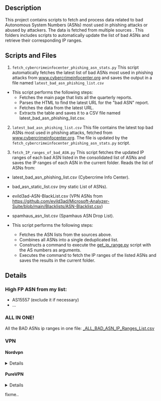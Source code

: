 ## Description
This project contains scripts to fetch and process data related to bad Autonomous System Numbers (ASNs) most used in phishing attacks or abused by attackers. The data is fetched from multiple sources . This folders includes scripts to automatically update the list of bad ASNs and retrieve their corresponding IP ranges.

## Scripts and Files
1. `fetch_cybercrimeinfocenter_phishing_asn_stats.py`
This script automatically fetches the latest list of bad ASNs most used in phishing attacks from www.cybercrimeinfocenter.org and saves the output in a file named `latest_bad_asn_phishing_list.csv`

- This script performs the following steps:
  - Fetches the main page that lists all the quarterly reports.
  - Parses the HTML to find the latest URL for the "bad ASN" report.
  - Fetches the data from the latest URL.
  - Extracts the table and saves it to a CSV file named latest_bad_asn_phishing_list.csv.

2. `latest_bad_asn_phishing_list.csv`
This file contains the latest top bad ASNs most used in phishing attacks, fetched from www.cybercrimeinfocenter.org. The file is updated by the `fetch_cybercrimeinfocenter_phishing_asn_stats.py` script.

3. `fetch_IP_ranges_of_bad_ASN.py`
This script fetches the updated IP ranges of each bad ASN listed in the consolidated list of ASNs and saves the IP ranges of each ASN in the current folder.
Reads the list of ASNs from:
- latest_bad_asn_phishing_list.csv (Cybercrime Info Center).
- bad_asn_static_list.csv (my static List of ASNs).
- evild3ad-ASN-BlackList.csv (VPN ASNs from https://github.com/evild3ad/Microsoft-Analyzer-Suite/blob/main/Blacklists/ASN-Blacklist.csv)
- spamhaus_asn_list.csv (Spamhaus ASN Drop List).

- This script performs the following steps:
  - Fetches the ASN lists from the sources above.
  - Combines all ASNs into a single deduplicated list.
  - Constructs a command to execute the [get_ip_range.py](https://github.com/mthcht/awesome-lists/blob/main/Lists/Ranges_IP_Address_Company_List/bgp.he.net/get_ip_range.py) script with the AS numbers as arguments.
  - Executes the command to fetch the IP ranges of the listed ASNs and saves the results in the current folder.


## Details

### High FP ASN from my list:
- AS15557 (exclude it if necessary)
- ...

### ALL IN ONE!

All the BAD ASNs ip ranges in one file: [_ALL_BAD_ASN_IP_Ranges_List.csv](https://github.com/mthcht/awesome-lists/blob/main/Lists/ASNs/_ALL_BAD_ASN_IP_Ranges_List.csv)

### VPN

#### Nordvpn 

<details>
  
- **[AS141039](https://github.com/mthcht/awesome-lists/blob/main/Lists/ASNs/AS141039_IP_Ranges.csv)**
- **[AS147049](https://github.com/mthcht/awesome-lists/blob/main/Lists/ASNs/AS147049_IP_Ranges.csv)**
- **[AS207137](https://github.com/mthcht/awesome-lists/blob/main/Lists/ASNs/AS207137_IP_Ranges.csv)**
- [AS6167](https://github.com/mthcht/awesome-lists/blob/main/Lists/ASNs/AS6167_IP_Ranges.csv)
- [AS7018](https://github.com/mthcht/awesome-lists/blob/main/Lists/ASNs/AS7018_IP_Ranges.csv)
- [AS8447](https://github.com/mthcht/awesome-lists/blob/main/Lists/ASNs/AS8447_IP_Ranges.csv)
- [AS9009](https://github.com/mthcht/awesome-lists/blob/main/Lists/ASNs/AS9009_IP_Ranges.csv)
- [AS10174](https://github.com/mthcht/awesome-lists/blob/main/Lists/ASNs/AS10174_IP_Ranges.csv)
- [AS11427](https://github.com/mthcht/awesome-lists/blob/main/Lists/ASNs/AS11427_IP_Ranges.csv)
- [AS12876](https://github.com/mthcht/awesome-lists/blob/main/Lists/ASNs/AS12876_IP_Ranges.csv)
- [AS14244](https://github.com/mthcht/awesome-lists/blob/main/Lists/ASNs/AS14244_IP_Ranges.csv)
- [AS20278](https://github.com/mthcht/awesome-lists/blob/main/Lists/ASNs/AS20278_IP_Ranges.csv)
- [AS20473](https://github.com/mthcht/awesome-lists/blob/main/Lists/ASNs/AS20473_IP_Ranges.csv)
- [AS24940](https://github.com/mthcht/awesome-lists/blob/main/Lists/ASNs/AS24940_IP_Ranges.csv)
- [AS25369](https://github.com/mthcht/awesome-lists/blob/main/Lists/ASNs/AS25369_IP_Ranges.csv)
- [AS33182](https://github.com/mthcht/awesome-lists/blob/main/Lists/ASNs/AS33182_IP_Ranges.csv)
- [AS33876](https://github.com/mthcht/awesome-lists/blob/main/Lists/ASNs/AS33876_IP_Ranges.csv)
- [AS36352](https://github.com/mthcht/awesome-lists/blob/main/Lists/ASNs/AS36352_IP_Ranges.csv)
- [AS39486](https://github.com/mthcht/awesome-lists/blob/main/Lists/ASNs/AS39486_IP_Ranges.csv)
- [AS40676](https://github.com/mthcht/awesome-lists/blob/main/Lists/ASNs/AS40676_IP_Ranges.csv)
- [AS41564](https://github.com/mthcht/awesome-lists/blob/main/Lists/ASNs/AS41564_IP_Ranges.csv)
- [AS41704](https://github.com/mthcht/awesome-lists/blob/main/Lists/ASNs/AS41704_IP_Ranges.csv)
- [AS42831](https://github.com/mthcht/awesome-lists/blob/main/Lists/ASNs/AS42831_IP_Ranges.csv)
- [AS43289](https://github.com/mthcht/awesome-lists/blob/main/Lists/ASNs/AS43289_IP_Ranges.csv)
- [AS43317](https://github.com/mthcht/awesome-lists/blob/main/Lists/ASNs/AS43317_IP_Ranges.csv)
- [AS46805](https://github.com/mthcht/awesome-lists/blob/main/Lists/ASNs/AS46805_IP_Ranges.csv)
- [AS47943](https://github.com/mthcht/awesome-lists/blob/main/Lists/ASNs/AS47943_IP_Ranges.csv)
- [AS49453](https://github.com/mthcht/awesome-lists/blob/main/Lists/ASNs/AS49453_IP_Ranges.csv)
- [AS49770](https://github.com/mthcht/awesome-lists/blob/main/Lists/ASNs/AS49770_IP_Ranges.csv)
- [AS49981](https://github.com/mthcht/awesome-lists/blob/main/Lists/ASNs/AS49981_IP_Ranges.csv)
- [AS50340](https://github.com/mthcht/awesome-lists/blob/main/Lists/ASNs/AS50340_IP_Ranges.csv)
- [AS51430](https://github.com/mthcht/awesome-lists/blob/main/Lists/ASNs/AS51430_IP_Ranges.csv)
- [AS51747](https://github.com/mthcht/awesome-lists/blob/main/Lists/ASNs/AS51747_IP_Ranges.csv)
- [AS57172](https://github.com/mthcht/awesome-lists/blob/main/Lists/ASNs/AS57172_IP_Ranges.csv)
- [AS58325](https://github.com/mthcht/awesome-lists/blob/main/Lists/ASNs/AS58325_IP_Ranges.csv)
- [AS60068](https://github.com/mthcht/awesome-lists/blob/main/Lists/ASNs/AS60068_IP_Ranges.csv)
- [AS60304](https://github.com/mthcht/awesome-lists/blob/main/Lists/ASNs/AS60304_IP_Ranges.csv)
- [AS61493](https://github.com/mthcht/awesome-lists/blob/main/Lists/ASNs/AS61493_IP_Ranges.csv)
- [AS62240](https://github.com/mthcht/awesome-lists/blob/main/Lists/ASNs/AS62240_IP_Ranges.csv)
- [AS63119](https://github.com/mthcht/awesome-lists/blob/main/Lists/ASNs/AS63119_IP_Ranges.csv)
- [AS64200](https://github.com/mthcht/awesome-lists/blob/main/Lists/ASNs/AS64200_IP_Ranges.csv)
- [AS64245](https://github.com/mthcht/awesome-lists/blob/main/Lists/ASNs/AS64245_IP_Ranges.csv)
- [AS131199](https://github.com/mthcht/awesome-lists/blob/main/Lists/ASNs/AS131199_IP_Ranges.csv)
- [AS136557](https://github.com/mthcht/awesome-lists/blob/main/Lists/ASNs/AS136557_IP_Ranges.csv)
- [AS136787](https://github.com/mthcht/awesome-lists/blob/main/Lists/ASNs/AS136787_IP_Ranges.csv)
- [AS137409](https://github.com/mthcht/awesome-lists/blob/main/Lists/ASNs/AS137409_IP_Ranges.csv)
- [AS198890](https://github.com/mthcht/awesome-lists/blob/main/Lists/ASNs/AS198890_IP_Ranges.csv)
- [AS199524](https://github.com/mthcht/awesome-lists/blob/main/Lists/ASNs/AS199524_IP_Ranges.csv)
- [AS200698](https://github.com/mthcht/awesome-lists/blob/main/Lists/ASNs/AS200698_IP_Ranges.csv)
- [AS205119](https://github.com/mthcht/awesome-lists/blob/main/Lists/ASNs/AS205119_IP_Ranges.csv)
- [AS207990](https://github.com/mthcht/awesome-lists/blob/main/Lists/ASNs/AS207990_IP_Ranges.csv)
- [AS212238](https://github.com/mthcht/awesome-lists/blob/main/Lists/ASNs/AS212238_IP_Ranges.csv)
- [AS262287](https://github.com/mthcht/awesome-lists/blob/main/Lists/ASNs/AS262287_IP_Ranges.csv)
- [AS263702](https://github.com/mthcht/awesome-lists/blob/main/Lists/ASNs/AS263702_IP_Ranges.csv)
- [AS396356](https://github.com/mthcht/awesome-lists/blob/main/Lists/ASNs/AS396356_IP_Ranges.csv)

</details>

#### PureVPN

<details>
  
- [AS174](https://github.com/mthcht/awesome-lists/blob/main/Lists/ASNs/AS174_IP_Ranges.csv)
- [AS834](https://github.com/mthcht/awesome-lists/blob/main/Lists/ASNs/AS834_IP_Ranges.csv)
- [AS1257](https://github.com/mthcht/awesome-lists/blob/main/Lists/ASNs/AS1257_IP_Ranges.csv)
- [AS1299](https://github.com/mthcht/awesome-lists/blob/main/Lists/ASNs/AS1299_IP_Ranges.csv)
- [AS1421](https://github.com/mthcht/awesome-lists/blob/main/Lists/ASNs/AS1421_IP_Ranges.csv)
- [AS2914](https://github.com/mthcht/awesome-lists/blob/main/Lists/ASNs/AS2914_IP_Ranges.csv)
- [AS3223](https://github.com/mthcht/awesome-lists/blob/main/Lists/ASNs/AS3223_IP_Ranges.csv)
- [AS3257](https://github.com/mthcht/awesome-lists/blob/main/Lists/ASNs/AS3257_IP_Ranges.csv)
- [AS3356](https://github.com/mthcht/awesome-lists/blob/main/Lists/ASNs/AS3356_IP_Ranges.csv)
- [AS3491](https://github.com/mthcht/awesome-lists/blob/main/Lists/ASNs/AS3491_IP_Ranges.csv)
- [AS3549](https://github.com/mthcht/awesome-lists/blob/main/Lists/ASNs/AS3549_IP_Ranges.csv)
- [AS3741](https://github.com/mthcht/awesome-lists/blob/main/Lists/ASNs/AS3741_IP_Ranges.csv)
- [AS4637](https://github.com/mthcht/awesome-lists/blob/main/Lists/ASNs/AS4637_IP_Ranges.csv)
- [AS6424](https://github.com/mthcht/awesome-lists/blob/main/Lists/ASNs/AS6424_IP_Ranges.csv)
- [AS6762](https://github.com/mthcht/awesome-lists/blob/main/Lists/ASNs/AS6762_IP_Ranges.csv)
- [AS6939](https://github.com/mthcht/awesome-lists/blob/main/Lists/ASNs/AS6939_IP_Ranges.csv)
- [AS7040](https://github.com/mthcht/awesome-lists/blob/main/Lists/ASNs/AS7040_IP_Ranges.csv)
- [AS7195](https://github.com/mthcht/awesome-lists/blob/main/Lists/ASNs/AS7195_IP_Ranges.csv)
- [AS8285](https://github.com/mthcht/awesome-lists/blob/main/Lists/ASNs/AS8285_IP_Ranges.csv)
- [AS8447](https://github.com/mthcht/awesome-lists/blob/main/Lists/ASNs/AS8447_IP_Ranges.csv)
- [AS8452](https://github.com/mthcht/awesome-lists/blob/main/Lists/ASNs/AS8452_IP_Ranges.csv)
- [AS8529](https://github.com/mthcht/awesome-lists/blob/main/Lists/ASNs/AS8529_IP_Ranges.csv)
- [AS8717](https://github.com/mthcht/awesome-lists/blob/main/Lists/ASNs/AS8717_IP_Ranges.csv)
- [AS9002](https://github.com/mthcht/awesome-lists/blob/main/Lists/ASNs/AS9002_IP_Ranges.csv)
- [AS9009](https://github.com/mthcht/awesome-lists/blob/main/Lists/ASNs/AS9009_IP_Ranges.csv)
- [AS9121](https://github.com/mthcht/awesome-lists/blob/main/Lists/ASNs/AS9121_IP_Ranges.csv)
- [AS12179](https://github.com/mthcht/awesome-lists/blob/main/Lists/ASNs/AS12179_IP_Ranges.csv)
- [AS12182](https://github.com/mthcht/awesome-lists/blob/main/Lists/ASNs/AS12182_IP_Ranges.csv)
- [AS13194](https://github.com/mthcht/awesome-lists/blob/main/Lists/ASNs/AS13194_IP_Ranges.csv)
- [AS13213](https://github.com/mthcht/awesome-lists/blob/main/Lists/ASNs/AS13213_IP_Ranges.csv)
- [AS14061](https://github.com/mthcht/awesome-lists/blob/main/Lists/ASNs/AS14061_IP_Ranges.csv)
- [AS15169](https://github.com/mthcht/awesome-lists/blob/main/Lists/ASNs/AS15169_IP_Ranges.csv)
- [AS15830](https://github.com/mthcht/awesome-lists/blob/main/Lists/ASNs/AS15830_IP_Ranges.csv)
- [AS16276](https://github.com/mthcht/awesome-lists/blob/main/Lists/ASNs/AS16276_IP_Ranges.csv)
- [AS16302](https://github.com/mthcht/awesome-lists/blob/main/Lists/ASNs/AS16302_IP_Ranges.csv)
- [AS16724](https://github.com/mthcht/awesome-lists/blob/main/Lists/ASNs/AS16724_IP_Ranges.csv)
- [AS18779](https://github.com/mthcht/awesome-lists/blob/main/Lists/ASNs/AS18779_IP_Ranges.csv)
- [AS20473](https://github.com/mthcht/awesome-lists/blob/main/Lists/ASNs/AS20473_IP_Ranges.csv)
- [AS20860](https://github.com/mthcht/awesome-lists/blob/main/Lists/ASNs/AS20860_IP_Ranges.csv)
- [AS21859](https://github.com/mthcht/awesome-lists/blob/main/Lists/ASNs/AS21859_IP_Ranges.csv)
- [AS23033](https://github.com/mthcht/awesome-lists/blob/main/Lists/ASNs/AS23033_IP_Ranges.csv)
- [AS28886](https://github.com/mthcht/awesome-lists/blob/main/Lists/ASNs/AS28886_IP_Ranges.csv)
- [AS29076](https://github.com/mthcht/awesome-lists/blob/main/Lists/ASNs/AS29076_IP_Ranges.csv)
- [AS32489](https://github.com/mthcht/awesome-lists/blob/main/Lists/ASNs/AS32489_IP_Ranges.csv)
- [AS35758](https://github.com/mthcht/awesome-lists/blob/main/Lists/ASNs/AS35758_IP_Ranges.csv)
- [AS36231](https://github.com/mthcht/awesome-lists/blob/main/Lists/ASNs/AS36231_IP_Ranges.csv)
- [AS36351](https://github.com/mthcht/awesome-lists/blob/main/Lists/ASNs/AS36351_IP_Ranges.csv)
- [AS36352](https://github.com/mthcht/awesome-lists/blob/main/Lists/ASNs/AS36352_IP_Ranges.csv)
- [AS37468](https://github.com/mthcht/awesome-lists/blob/main/Lists/ASNs/AS37468_IP_Ranges.csv)
- [AS37684](https://github.com/mthcht/awesome-lists/blob/main/Lists/ASNs/AS37684_IP_Ranges.csv)
- [AS38001](https://github.com/mthcht/awesome-lists/blob/main/Lists/ASNs/AS38001_IP_Ranges.csv)
- [AS38182](https://github.com/mthcht/awesome-lists/blob/main/Lists/ASNs/AS38182_IP_Ranges.csv)
- [AS39324](https://github.com/mthcht/awesome-lists/blob/main/Lists/ASNs/AS39324_IP_Ranges.csv)
- [AS40676](https://github.com/mthcht/awesome-lists/blob/main/Lists/ASNs/AS40676_IP_Ranges.csv)
- [AS42831](https://github.com/mthcht/awesome-lists/blob/main/Lists/ASNs/AS42831_IP_Ranges.csv)
- [AS44477](https://github.com/mthcht/awesome-lists/blob/main/Lists/ASNs/AS44477_IP_Ranges.csv)
- [AS45671](https://github.com/mthcht/awesome-lists/blob/main/Lists/ASNs/AS45671_IP_Ranges.csv)
- [AS45899](https://github.com/mthcht/awesome-lists/blob/main/Lists/ASNs/AS45899_IP_Ranges.csv)
- [AS45996](https://github.com/mthcht/awesome-lists/blob/main/Lists/ASNs/AS45996_IP_Ranges.csv)
- [AS46475](https://github.com/mthcht/awesome-lists/blob/main/Lists/ASNs/AS46475_IP_Ranges.csv)
- [AS50613](https://github.com/mthcht/awesome-lists/blob/main/Lists/ASNs/AS50613_IP_Ranges.csv)
- [AS51430](https://github.com/mthcht/awesome-lists/blob/main/Lists/ASNs/AS51430_IP_Ranges.csv)
- [AS51765](https://github.com/mthcht/awesome-lists/blob/main/Lists/ASNs/AS51765_IP_Ranges.csv)
- [AS52423](https://github.com/mthcht/awesome-lists/blob/main/Lists/ASNs/AS52423_IP_Ranges.csv)
- [AS53356](https://github.com/mthcht/awesome-lists/blob/main/Lists/ASNs/AS53356_IP_Ranges.csv)
- [AS54527](https://github.com/mthcht/awesome-lists/blob/main/Lists/ASNs/AS54527_IP_Ranges.csv)
- [AS55286](https://github.com/mthcht/awesome-lists/blob/main/Lists/ASNs/AS55286_IP_Ranges.csv)
- [AS56153](https://github.com/mthcht/awesome-lists/blob/main/Lists/ASNs/AS56153_IP_Ranges.csv)
- [AS56655](https://github.com/mthcht/awesome-lists/blob/main/Lists/ASNs/AS56655_IP_Ranges.csv)
- [AS56910](https://github.com/mthcht/awesome-lists/blob/main/Lists/ASNs/AS56910_IP_Ranges.csv)
- [AS57814](https://github.com/mthcht/awesome-lists/blob/main/Lists/ASNs/AS57814_IP_Ranges.csv)
- [AS58955](https://github.com/mthcht/awesome-lists/blob/main/Lists/ASNs/AS58955_IP_Ranges.csv)
- [AS60117](https://github.com/mthcht/awesome-lists/blob/main/Lists/ASNs/AS60117_IP_Ranges.csv)
- [AS61098](https://github.com/mthcht/awesome-lists/blob/main/Lists/ASNs/AS61098_IP_Ranges.csv)
- [AS62240](https://github.com/mthcht/awesome-lists/blob/main/Lists/ASNs/AS62240_IP_Ranges.csv)
- [AS63018](https://github.com/mthcht/awesome-lists/blob/main/Lists/ASNs/AS63018_IP_Ranges.csv)
- [AS63956](https://github.com/mthcht/awesome-lists/blob/main/Lists/ASNs/AS63956_IP_Ranges.csv)
- [AS132372](https://github.com/mthcht/awesome-lists/blob/main/Lists/ASNs/AS132372_IP_Ranges.csv)
- [AS133159](https://github.com/mthcht/awesome-lists/blob/main/Lists/ASNs/AS133159_IP_Ranges.csv)
- [AS133480](https://github.com/mthcht/awesome-lists/blob/main/Lists/ASNs/AS133480_IP_Ranges.csv)
- [AS134451](https://github.com/mthcht/awesome-lists/blob/main/Lists/ASNs/AS134451_IP_Ranges.csv)
- [AS137409](https://github.com/mthcht/awesome-lists/blob/main/Lists/ASNs/AS137409_IP_Ranges.csv)
- [AS138915](https://github.com/mthcht/awesome-lists/blob/main/Lists/ASNs/AS138915_IP_Ranges.csv)
- [AS151106](https://github.com/mthcht/awesome-lists/blob/main/Lists/ASNs/AS151106_IP_Ranges.csv)
- [AS197071](https://github.com/mthcht/awesome-lists/blob/main/Lists/ASNs/AS197071_IP_Ranges.csv)
- [AS197328](https://github.com/mthcht/awesome-lists/blob/main/Lists/ASNs/AS197328_IP_Ranges.csv)
- [AS197706](https://github.com/mthcht/awesome-lists/blob/main/Lists/ASNs/AS197706_IP_Ranges.csv)
- [AS199524](https://github.com/mthcht/awesome-lists/blob/main/Lists/ASNs/AS199524_IP_Ranges.csv)
- [AS202053](https://github.com/mthcht/awesome-lists/blob/main/Lists/ASNs/AS202053_IP_Ranges.csv)
- [AS202656](https://github.com/mthcht/awesome-lists/blob/main/Lists/ASNs/AS202656_IP_Ranges.csv)
- [AS203020](https://github.com/mthcht/awesome-lists/blob/main/Lists/ASNs/AS203020_IP_Ranges.csv)
- [AS206264](https://github.com/mthcht/awesome-lists/blob/main/Lists/ASNs/AS206264_IP_Ranges.csv)
- [AS209378](https://github.com/mthcht/awesome-lists/blob/main/Lists/ASNs/AS209378_IP_Ranges.csv)
- [AS210756](https://github.com/mthcht/awesome-lists/blob/main/Lists/ASNs/AS210756_IP_Ranges.csv)
- [AS212238](https://github.com/mthcht/awesome-lists/blob/main/Lists/ASNs/AS212238_IP_Ranges.csv)
- [AS262287](https://github.com/mthcht/awesome-lists/blob/main/Lists/ASNs/AS262287_IP_Ranges.csv)
- [AS263812](https://github.com/mthcht/awesome-lists/blob/main/Lists/ASNs/AS263812_IP_Ranges.csv)
- [AS270172](https://github.com/mthcht/awesome-lists/blob/main/Lists/ASNs/AS270172_IP_Ranges.csv)
- [AS327813](https://github.com/mthcht/awesome-lists/blob/main/Lists/ASNs/AS327813_IP_Ranges.csv)
- [AS394256](https://github.com/mthcht/awesome-lists/blob/main/Lists/ASNs/AS394256_IP_Ranges.csv)
- [AS396356](https://github.com/mthcht/awesome-lists/blob/main/Lists/ASNs/AS396356_IP_Ranges.csv)
- [AS396362](https://github.com/mthcht/awesome-lists/blob/main/Lists/ASNs/AS396362_IP_Ranges.csv)
- [AS396982](https://github.com/mthcht/awesome-lists/blob/main/Lists/ASNs/AS396982_IP_Ranges.csv)
  
</details>


fixme..
